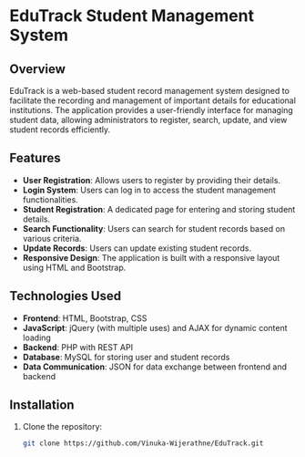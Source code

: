 # EduTrack Student Management System

## Overview
EduTrack is a web-based student record management system designed to facilitate the recording and management of important details for educational institutions. The application provides a user-friendly interface for managing student data, allowing administrators to register, search, update, and view student records efficiently.

## Features
- **User Registration**: Allows users to register by providing their details.
- **Login System**: Users can log in to access the student management functionalities.
- **Student Registration**: A dedicated page for entering and storing student details.
- **Search Functionality**: Users can search for student records based on various criteria.
- **Update Records**: Users can update existing student records.
- **Responsive Design**: The application is built with a responsive layout using HTML and Bootstrap.

## Technologies Used
- **Frontend**: HTML, Bootstrap, CSS
- **JavaScript**: jQuery (with multiple uses) and AJAX for dynamic content loading
- **Backend**: PHP with REST API
- **Database**: MySQL for storing user and student records
- **Data Communication**: JSON for data exchange between frontend and backend

## Installation
1. Clone the repository:
   ```bash
   git clone https://github.com/Vinuka-Wijerathne/EduTrack.git
